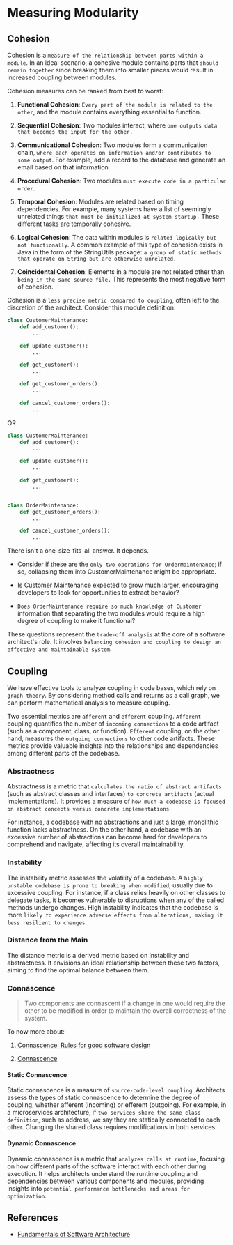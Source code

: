 # Measuring Modularity

## Cohesion

Cohesion is a `measure of the relationship between parts within a module`. In an ideal scenario, a cohesive module contains parts that `should remain together` since breaking them into smaller pieces would result in increased coupling between modules.

Cohesion measures can be ranked from best to worst:

1. **Functional Cohesion**: `Every part of the module is related to the other`, and the module contains everything essential to function.

1. **Sequential Cohesion**: Two modules interact, where `one outputs data that becomes the input for the other.`

1. **Communicational Cohesion**: Two modules form a communication chain, `where each operates on information and/or contributes to some output`. For example, add a record to the database and generate an email based on that information.

1. **Procedural Cohesion**: Two modules `must execute code in a particular order`.

1. **Temporal Cohesion**: Modules are related based on timing dependencies. For example, many systems have a list of seemingly unrelated things `that must be initialized at system startup.` These different tasks are temporally cohesive.

1. **Logical Cohesion**: The data within modules is `related logically but not functionally`. A common example of this type of cohesion exists in Java in the form of the StringUtils package: `a group of static methods that operate on String but are otherwise unrelated.`

1. **Coincidental Cohesion**: Elements in a module are not related other than `being in the same source file.` This represents the most negative form of cohesion.

Cohesion is a `less precise metric compared to coupling`, often left to the discretion of the architect. Consider this module definition:

```python title="customer_maintenance.py"
class CustomerMaintenance:
    def add_customer():
        ...

    def update_customer():
        ...

    def get_customer():
        ...

    def get_customer_orders():
        ...

    def cancel_customer_orders():
        ...
```

OR

```python title="customer_order_maintenance.py"
class CustomerMaintenance:
    def add_customer():
        ...

    def update_customer():
        ...

    def get_customer():
        ...


class OrderMaintenance:
    def get_customer_orders():
        ...

    def cancel_customer_orders():
        ...
```

There isn't a one-size-fits-all answer. It depends.

- Consider if these are the `only two operations for OrderMaintenance`; if so, collapsing them into CustomerMaintenance might be appropriate.

- Is Customer Maintenance expected to grow much larger, encouraging developers to look for opportunities to extract behavior?

- `Does OrderMaintenance require so much knowledge of Customer` information that separating the two modules would require a high degree of coupling to make it functional?

These questions represent the `trade-off analysis` at the core of a software architect's role. It involves `balancing cohesion and coupling to design an effective and maintainable system`.

## Coupling

We have effective tools to analyze coupling in code bases, which rely on `graph theory`. By considering method calls and returns as a call graph, we can perform mathematical analysis to measure coupling.

Two essential metrics are `afferent` and `efferent` coupling. `Afferent` coupling quantifies the number of `incoming connections` to a code artifact (such as a component, class, or function). `Efferent` coupling, on the other hand, measures the `outgoing connections` to other code artifacts. These metrics provide valuable insights into the relationships and dependencies among different parts of the codebase.

### Abstractness

Abstractness is a metric that `calculates the ratio of abstract artifacts` (such as abstract classes and interfaces) `to concrete artifacts` (actual implementations). It provides a measure of `how much a codebase is focused on abstract concepts versus concrete implementations`.

For instance, a codebase with no abstractions and just a large, monolithic function lacks abstractness. On the other hand, a codebase with an excessive number of abstractions can become hard for developers to comprehend and navigate, affecting its overall maintainability.

### Instability

The instability metric assesses the volatility of a codebase. A `highly unstable codebase is prone to breaking when modified`, usually due to excessive coupling. For instance, if a class relies heavily on other classes to delegate tasks, it becomes vulnerable to disruptions when any of the called methods undergo changes. High instability indicates that the codebase is more `likely to experience adverse effects from alterations, making it less resilient to changes`.

### Distance from the Main

The distance metric is a derived metric based on instability and abstractness. It envisions an ideal relationship between these two factors, aiming to find the optimal balance between them.

### Connascence

> Two components are connascent if a change in one would require the other to be modified in order to maintain the overall correctness of the system.

To now more about:

1. [Connascence: Rules for good software design](https://www.maibornwolff.de/en/know-how/connascence-rules-good-software-design/)

1. [Connascence](https://en.wikipedia.org/wiki/Connascence)

#### Static Connascence

Static connascence is a measure of `source-code-level coupling`. Architects assess the types of static connascence to determine the degree of coupling, whether afferent (incoming) or efferent (outgoing). For example, in a microservices architecture, if `two services share the same class definition`, such as address, we say they are statically connected to each other. Changing the shared class requires modifications in both services.

#### Dynamic Connascence

Dynamic connascence is a metric that `analyzes calls at runtime`, focusing on how different parts of the software interact with each other during execution. It helps architects understand the runtime coupling and dependencies between various components and modules, providing insights into `potential performance bottlenecks and areas for optimization`.

## References

- [Fundamentals of Software Architecture](https://learning.oreilly.com/library/view/fundamentals-of-software/9781492043447/)
